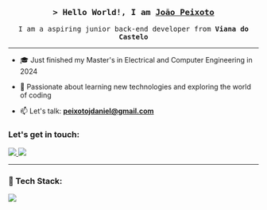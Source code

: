 <!-- Intro  -->
<h3 align="center">
        <samp>&gt; Hello World!, I am
                <b><a target="_blank" href="">João Peixoto</a></b>
        </samp>
</h3>

<p align="center"> 
  <samp>
    I am a aspiring junior back-end developer from <b>Viana do Castelo</b>
    <br>
  </samp>
</p>

</details>

<hr>

- 🎓 Just finished my Master's in Electrical and Computer Engineering in 2024

- 🌱 Passionate about learning new technologies and exploring the world of coding
  
- 📫 Let's talk: **peixotojdaniel@gmail.com**

<h3 align="left">Let's get in touch:</h3>
<p align="left">
 <a href="https://www.linkedin.com/in/joaodanielpeixoto/" target="_blank">
  <img src="https://img.shields.io/badge/LinkedIn-0077B5?style=for-the-badge&logo=linkedin&logoColor=white"/>
 </a>
<a href="JoaoPeixoto_CV_v3.5.pdf" download>
  <img src="https://img.shields.io/badge/CV-4285F4?style=for-the-badge&logo=Github&logoColor=white"/>
 </a>

</p>
<hr>
<h3 align="left" > 🚀 Tech Stack:</h3>
<p align="left">
    <img src="https://skillicons.dev/icons?i=java,py,c,cs,cpp,arduino,ros,raspberrypi,docker,unity,github,html,css,mysql,sqlite,ubuntu" 
 </p>

  
